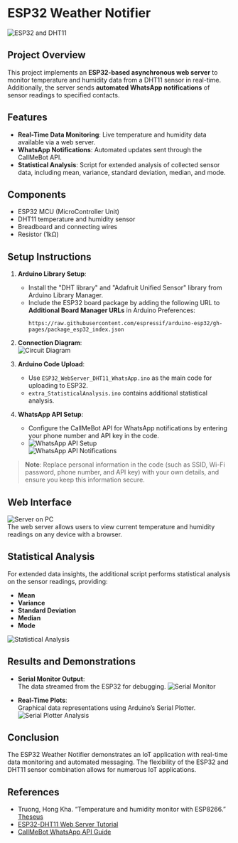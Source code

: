 # ESP32 Weather Notifier
![ESP32 and DHT11](images/ckt_diag.jpeg)

## Project Overview
This project implements an **ESP32-based asynchronous web server** to monitor temperature and humidity data from a DHT11 sensor in real-time. Additionally, the server sends **automated WhatsApp notifications** of sensor readings to specified contacts.

## Features
- **Real-Time Data Monitoring**: Live temperature and humidity data available via a web server.
- **WhatsApp Notifications**: Automated updates sent through the CallMeBot API.
- **Statistical Analysis**: Script for extended analysis of collected sensor data, including mean, variance, standard deviation, median, and mode.

## Components
- ESP32 MCU (MicroController Unit)
- DHT11 temperature and humidity sensor
- Breadboard and connecting wires
- Resistor (1kΩ)

## Setup Instructions

1. **Arduino Library Setup**:  
   - Install the "DHT library" and "Adafruit Unified Sensor" library from Arduino Library Manager.
   - Include the ESP32 board package by adding the following URL to **Additional Board Manager URLs** in Arduino Preferences:
     ```
     https://raw.githubusercontent.com/espressif/arduino-esp32/gh-pages/package_esp32_index.json
     ```
     
2. **Connection Diagram**:  
   ![Circuit Diagram](images/ckt_diag.jpeg)

3. **Arduino Code Upload**:
   - Use `ESP32_WebServer_DHT11_WhatsApp.ino` as the main code for uploading to ESP32.
   - `extra_StatisticalAnalysis.ino` contains additional statistical analysis.

4. **WhatsApp API Setup**:
   - Configure the CallMeBot API for WhatsApp notifications by entering your phone number and API key in the code.
   - ![WhatsApp API Setup](images/whatsapp_api1.jpg)  
     ![WhatsApp API Notifications](images/whatsapp_api2.jpg)

> **Note**: Replace personal information in the code (such as SSID, Wi-Fi password, phone number, and API key) with your own details, and ensure you keep this information secure.

## Web Interface
![Server on PC](images/Capture-2.PNG)  
The web server allows users to view current temperature and humidity readings on any device with a browser.

## Statistical Analysis
For extended data insights, the additional script performs statistical analysis on the sensor readings, providing:
- **Mean**
- **Variance**
- **Standard Deviation**
- **Median**
- **Mode**

![Statistical Analysis](images/statistics.png)

## Results and Demonstrations

- **Serial Monitor Output**:  
  The data streamed from the ESP32 for debugging.
  ![Serial Monitor](images/serial_monitor.png)

- **Real-Time Plots**:  
  Graphical data representations using Arduino’s Serial Plotter.
  ![Serial Plotter Analysis](images/SerialPlotterAnalysis.png)

## Conclusion
The ESP32 Weather Notifier demonstrates an IoT application with real-time data monitoring and automated messaging. The flexibility of the ESP32 and DHT11 sensor combination allows for numerous IoT applications.

## References
- Truong, Hong Kha. “Temperature and humidity monitor with ESP8266.” [Theseus](https://www.theseus.fi/handle/10024/262546)
- [ESP32-DHT11 Web Server Tutorial](https://randomnerdtutorials.com/esp32-dht11-dht22-temperature-humidity-web-server-arduino-ide/)
- [CallMeBot WhatsApp API Guide](https://randomnerdtutorials.com/esp32-send-messages-whatsapp/)
